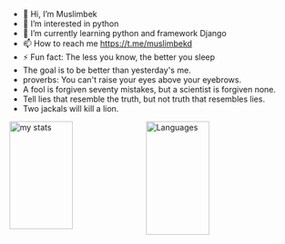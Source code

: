 - 👋 Hi, I’m Muslimbek
- 👀 I’m interested in python
- 🌱 I’m currently learning python and framework Django
- 📫 How to reach me https://t.me/muslimbekd
- ⚡ Fun fact: The less you know, the better you sleep
- The goal is to be better than yesterday's me.
- proverbs: You can't raise your eyes above your eyebrows.
- A fool is forgiven seventy mistakes, but a scientist is forgiven none.
- Tell lies that resemble the truth, but not truth that resembles lies.
- Two jackals will kill a lion.
        
<!---
BahromkulovMuslimbek/BahromkulovMuslimbek is a ✨ special ✨ repository because its `README.md` (this file) appears on your GitHub profile.
You can click the Preview link to take a look at your changes.
--->




<img alt="my stats" align="left" width="47%" height = "190" src="https://github-readme-stats.vercel.app/api?username=BahromkulovMuslimbek&show_icons=true"/>

<img alt= "Languages" align="left" width="47%" height = "200" src="https://github-readme-stats.vercel.app/api/top-langs/?username=BahromkulovMuslimbek&layout=compact"/>
